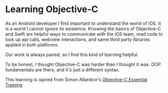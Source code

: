 # Learning Objective-C

As an Android developer I find important to understand the world of iOS. It is a world I cannot ignore its existence. Knowing the basics of Objective-C and Swift are helpful ways to communicate with the iOS team, read code to look up api calls, webview interactions, and same third party libraries applied in both platforms.

Our work is always paired, so I find this kind of learning helpful.

To be honest, I thought Objective-C was harder than I thought it was. OOP fundamentals are there, and it's just a different syntax.

This learning is ispired from Simon Allardice's [Objective-C Essential Training](https://www.linkedin.com/learning/objective-c-essential-training/inheritance-and-overriding-in-objective-c)
